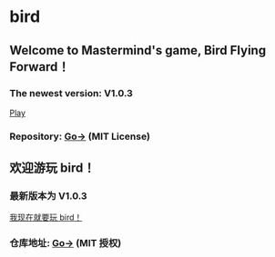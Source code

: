 # bird
## Welcome to Mastermind's game, Bird Flying Forward！
### The newest version: V1.0.3
<a href="https://aenf23.github.io/birdGamehome/birdGamenew1.0.3/">Play</a>

### Repository: <a href="https://www.github.com/aenf23/bird/">Go-></a> (MIT License)

## 欢迎游玩 bird！
### 最新版本为 V1.0.3
<a href="https://aenf23.github.io/birdGamehome/birdGamenew1.0.3/">我现在就要玩 bird！</a>

### 仓库地址: <a href="https://www.github.com/aenf23/bird/">Go-></a> (MIT 授权)

